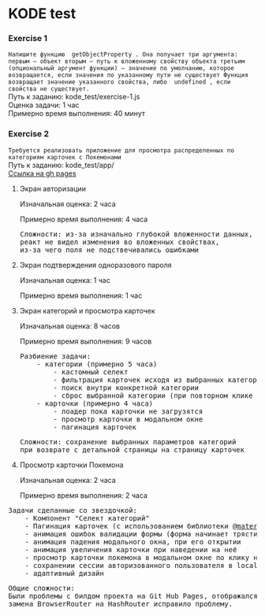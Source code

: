 # KODE test

### Exercise 1
``Напишите функцию  getObjectProperty .
  Она получает три аргумента:
  первым — объект
  вторым — путь к вложенному свойству объекта
  третьим (опциональный аргумент функции) — значение по умолчанию,
  которое возвращается, если значения по указанному пути не существует
  Функция возвращает значение указанного свойства, либо  undefined , если свойства
  не существует.
`` <br />
Путь к заданию: kode_test/exercise-1.js <br />
Оценка задачи: 1 час <br />
Примерно время выполнения: 40 минут


### Exercise 2
``
Требуется реализовать приложение для просмотра распределенных по категориям
карточек с Покемонами
`` <br/>
Путь к заданию: kode_test/app/ <br />
<a href="https://olyamosunova.github.io/kode_test">Ссылка на gh pages</a>

<ol>
    <li>
        <p>Экран авторизации</p>
        <p>Изначальная оценка: 2 часа</p>
        <p>Примерно время выполнения: 4 часа</p>
        <pre>Сложности: из-за изначально глубокой вложенности данных,
реакт не видел изменения во вложенных свойствах,
из-за чего поля не подствечивались ошибками </pre>
    </li>
    <li>
        <p>Экран подтверждения одноразового пароля</p>
        <p>Изначальная оценка: 1 час</p>
        <p>Примерно время выполнения: 1 час</p>
    </li>
    <li>
        <p>Экран категорий и просмотра карточек</p>
        <p>Изначальная оценка: 8 часов</p>
        <p>Примерно время выполнения: 9 часов</p>
        <pre>Разбиение задачи:
    - категории (примерно 5 часа)
        - кастомный селект
        - фильтрация карточек исходя из выбранных категорий
        - поиск внутри конкретной категории
        - сброс выбранной категории (при повторном клике на нее)
    - карточки (примерно 4 часа)
        - лоадер пока карточки не загрузятся
        - просмотр карточки в модальном окне
        - пагинация карточек</pre>
        <pre>Сложности: сохранение выбранных параметров категорий
при возврате с детальной страницы на страницу карточек</pre>
    </li>
    <li>
        <p>Просмотр карточки Покемона</p>
        <p>Изначальная оценка: 2 часа</p>
        <p>Примерно время выполнения: 2 часа</p>
    </li>
</ol>
<pre>
Задачи сделанные со звездочкой:
    - Компонент "Селект категорий"
    - Пагинация карточек (с использованием библиотеки <a href="https://material-ui.com/">@material-ui</a>)
    - анимация ошибок валидации формы (форма начинает трястись)
    - анимация падения модального окна, при его открытии
    - анимация увеличения карточки при наведении на неё
    - просмотр карточки покемона в модальном окне по клику на карточку
    - сохранении сессии авторизованного пользователя в local storage браузера
    - адаптивный дизайн
</pre>

<pre>
Общие сложности:
Были проблемы с билдом проекта на Git Hub Pages, отображался чистый экран,
замена BrowserRouter на HashRouter исправило проблему.
</pre>
